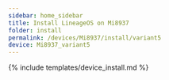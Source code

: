 ```yaml
---
sidebar: home_sidebar
title: Install LineageOS on Mi8937
folder: install
permalink: /devices/Mi8937/install/variant5
device: Mi8937_variant5
---
```

{% include templates/device_install.md %}
